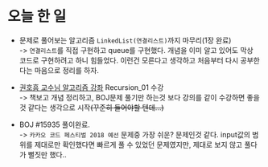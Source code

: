 # 오늘 한 일
* 문제로 풀어보는 알고리즘 `LinkedList(연결리스트)`까지 마무리(1장 완료)  
-> `연결리스트`를 직접 구현하고 queue를 구현했다. 개념을 이미 알고 있어도 막상 코드로 구현하려고 하니 힘들었다. 이런건 모른다고 생각하고 처음부터 다시 공부한다는 마음으로 정리를 하자.

* [권호흠 교수님 알고리즘 강좌](https://www.inflearn.com/course/%EC%95%8C%EA%B3%A0%EB%A6%AC%EC%A6%98-%EA%B0%95%EC%A2%8C/) Recursion_01 수강  
-> 책보고 개념 정리하고, BOJ문제 풀기만 하는것 보다 강의를 같이 수강하면 좋을것 같다는 생각으로 시작~~(꾸준히 들어야할 텐데...)~~

* BOJ #15935 풀이완료.  
-> `카카오 코드 페스티벌 2018 예선` 문제중 가장 쉬운? 문제인것 같다. input값의 범위를 제대로만 확인했다면 빠르게 풀 수 있었던 문제였지만, 제대로 보지 않고 풀다가 뻘짓만 했다..
